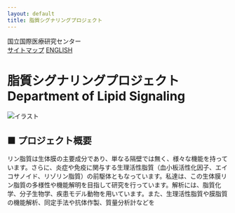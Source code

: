 ```yaml
---
layout: default
title: 脂質シグナリングプロジェクト
---
```


<div class="header">
  <div class="site-title">国立国際医療研究センター</div>
  <div class="header-buttons">
    <a href="#" class="header-btn">サイトマップ</a>
    <a href="#" class="header-btn">ENGLISH</a>
  </div>
</div>

<div class="main-visual">
  <h1>脂質シグナリングプロジェクト<br><span class="subtitle">Department of Lipid Signaling</span></h1>
  <img src="/assets/your-illustration.png" alt="イラスト" style="max-width:100%;height:auto;">
</div>

<div class="content-wrapper">
  <div class="main-content">
    <h2>■ プロジェクト概要</h2>
    <p>リン脂質は生体膜の主要成分であり、単なる隔壁では無く、様々な機能を持っています。さらに、炎症や免疫に関与する生理活性脂質（血小板活性化因子、エイコサノイド、リゾリン脂質）の前駆体ともなっています。私達は、この生体膜リン脂質の多様性や機能解明を目指して研究を行っています。解析には、脂質化学、分子生物学、疾患モデル動物を用いています。また、生理活性脂質や膜脂質の機能解析、同定手法や抗体作製、質量分析計などを

